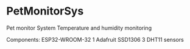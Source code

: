 # PetMonitorSys
Pet monitor System
Temperature and humidity monitoring

Components:
ESP32-WROOM-32
1 Adafruit SSD1306
3 DHT11 sensors
